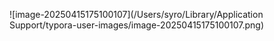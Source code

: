 ![image-20250415175100107](/Users/syro/Library/Application Support/typora-user-images/image-20250415175100107.png)
